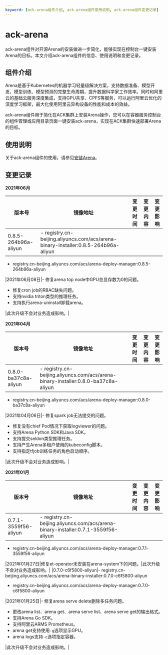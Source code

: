 ```yaml
---
keyword: [ack-arena组件介绍, ack-arena组件使用说明, ack-arena组件变更记录]
---
```


# ack-arena

ack-arena组件对开源Arena的安装做进一步简化，能够实现在控制台一键安装Arena的目标。本文介绍ack-arena组件的信息、使用说明和变更记录。

## 组件介绍

Arena是基于Kubernetes的机器学习轻量级解决方案，支持数据准备、模型开发，模型训练、模型预测的完整生命周期，提升数据科学家工作效率。同时和阿里云的基础云服务深度集成，支持GPU共享、CPFS等服务，可以运行阿里云优化的深度学习框架，最大化使用阿里云异构设备的性能和成本的效益。

ack-arena组件用于简化在ACK集群上安装Arena操作，您可以在容器服务控制台的组件管理或应用目录页面一键安装ack-arena，实现在ACK集群快速部署Arena的目标。

## 使用说明

关于ack-arena组件的使用，请参见[安装Arena](/intl.zh-CN/云原生AI用户指南/环境准备/安装Arena.md)。

## 变更记录

**2021年06月**

|版本号|镜像地址|变更时间|变更内容|变更影响|
|---|----|----|----|----|
|0.8.5-264b96a-aliyun|-   registry.cn-beijing.aliyuncs.com/acs/arena-binary-installer:0.8.5-264b96a-aliyun
-   registry.cn-beijing.aliyuncs.com/acs/arena-deploy-manager:0.8.5-264b96a-aliyun

|2021年06月08日|-   修复arena top node中GPU总显存数为0的问题。
-   修复cron job的RBAC缺失问题。
-   支持nvidia triton类型的推理任务。
-   支持执行arena-uninstall卸载arena。

|此次升级不会对业务造成影响。|

**2021年04月**

|版本号|镜像地址|变更时间|变更内容|变更影响|
|---|----|----|----|----|
|0.8.0-ba37c8a-aliyun|-   registry.cn-beijing.aliyuncs.com/acs/arena-binary-installer:0.8.0-ba37c8a-aliyun
-   registry.cn-beijing.aliyuncs.com/acs/arena-deploy-manager:0.8.0-ba37c8a-aliyun

|2021年04月06日|-   修复spark job无法提交的问题。
-   修复没有chief Pod情况下获取logviewer的问题。
-   支持Arena Python SDK和Java SDK。
-   支持提交seldon类型推理任务。
-   支持产生Arena多租户使用的kubeconfig脚本。
-   支持指定tfjob训练任务的角色启动顺序。

|此次升级不会对业务造成影响。|

**2021年01月**

|版本号|镜像地址|变更时间|变更内容|变更影响|
|---|----|----|----|----|
|0.7.1-3559f56-aliyun|-   registry.cn-beijing.aliyuncs.com/acs/arena-binary-installer:0.7.1-3559f56-aliyun
-   registry.cn-beijing.aliyuncs.com/acs/arena-deploy-manager:0.7.1-3559f56-aliyun

|2021年01月27日|修复et-operator未安装在arena-system下的问题。|此次升级不会对业务造成影响。|
|0.7.0-c6f5800-aliyun|-   registry.cn-beijing.aliyuncs.com/acs/arena-binary-installer:0.7.0-c6f5800-aliyun
-   registry.cn-beijing.aliyuncs.com/acs/arena-deploy-manager:0.7.0-c6f5800-aliyun

|2021年01月25日|-   修复arena serve delete删除多任务问题。
-   更改arena list、arena get、arena serve list、arena serve get的输出格式。
-   支持Arena Go SDK。
-   支持阿里云ARMS Prometheus。
-   arena get支持使用`-g`选项显示GPU。
-   arena logs支持`-c`选项指定容器。

|此次升级不会对业务造成影响。|

